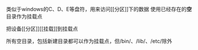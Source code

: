 类似于windows的C、D、E等盘符，用来访问[[分区]]下的数据
使用已经存在的**空**目录作为挂载点

把设备[[分区]][[挂载]]到挂载点

所有空目录，包括新建目录都可以作为挂载点，但/bin/、/lib/、/etc/除外